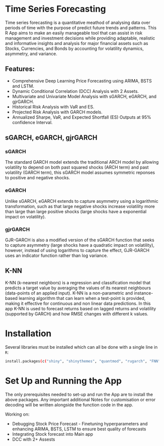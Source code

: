 # Time Series Forecasting
Time series forecasting is a quantitative meathod of analysing data over periods of time with the purpose of predict future trends and patterns.  This R App aims to make an easily manageable tool that can assist in risk management and investment decisions while providing adaptable, realistic and informative insights and analysis for major financial assets such as Stocks, Currencies, and Bonds by accounting for volatility dynamics, asymmetry, and variance. 



## Features:
- Comprehensive Deep Learning Price Forecasting using ARIMA, BSTS and LSTM.
- Dynamic Conditional Correlation (DCC) Analysis with 2 Assets.
- Multivariate and Univariate Model Analysis with sGARCH, eGARCH, and gjrGARCH.
- Historical Risk Analysis with VaR and ES.
- Projected Risk Analysis with GARCH models.
- Annualized Sharpe, VaR, and Expected Shortfall (ES) Outputs at 95% confidence Interval.







## sGARCH, eGARCH, gjrGARCH

### sGARCH
The standard GARCH model extends the traditional ARCH model by allowing volatility to depend on both past squared shocks (ARCH term) and past volatility (GARCH term), this sGARCH model assumes symmetric reponses to positive and negative shocks.

### eGARCH
Unlike sGARCH, eGARCH extends to capture asymmetry using a logarithmic transformation, such as that large negative shocks increase volatility more than large than large positive shocks (large shocks have a exponential impact on volatility). 

### gjrGARCH
GJR-GARCH is also a modified version of the sGARCH function that seeks to capture asymmetry (large shocks have a quadratic impact on volatility), however, instead of using logarithms to capture the effect, GJR-GARCH uses an indicator function rather than log variance.


## K-NN 
K-NN (k-nearest neighbors) is a regression and classification model that predicts a target value by averaging the values of its nearest neighbours (data-points of an applied input). K-NN is a non-parametric and instance-based learning algorithm that can learn when a test-point is provided, making it effective for continuous and non linear data predictions. In this app K-NN is used to forecast returns based on lagged returns and volatility (supported by GARCH) and how RMSE changes with different k values.

# Installation
Several libraries must be installed which can all be done with a single line in `R`:


```bash
install.packages(c("shiny", "shinythemes", "quantmod", "rugarch", "FNN", "plotly", "caret", "zoo", "rmgarch", "PerformanceAnalytics"))
```

# Set Up and Running the App

The only prerequisites needed to set-up and run the App are to install the above packages. Any important additional Notes for customisation or error decoding will be written alongside the function code in the app.  




Working on: 
- Debugging Stock Price Forecast - Finetuning hyperparameters and enhancing ARIMA, BSTS, LSTM to ensure best quality of forecasts
- Integrating Stock forecast into Main app
- DCC with 2+ Assests
  
